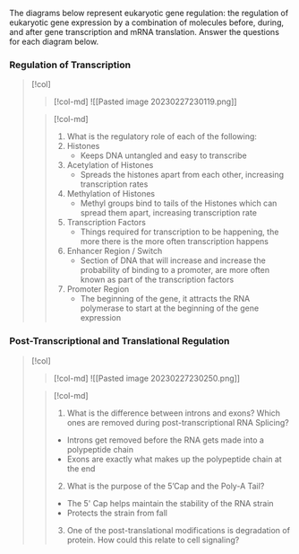 The diagrams below represent eukaryotic gene regulation:  the regulation of eukaryotic gene expression by a combination of molecules before, during, and after gene transcription and mRNA translation.  Answer the questions for each diagram below.

### Regulation of Transcription
> [!col]
>> [!col-md]
>> ![[Pasted image 20230227230119.png]]
>
>> [!col-md]
>> 1. What is the regulatory role of each of the following:
>> 	1. Histones
>> 		- Keeps DNA untangled and easy to transcribe
>> 	2. Acetylation of Histones
>> 		- Spreads the histones apart from each other, increasing transcription rates
>> 	3. Methylation of Histones
>> 		- Methyl groups bind to tails of the Histones which can spread them apart, increasing transcription rate
>> 	4. Transcription Factors
>> 		- Things required for transcription to be happening, the more there is the more often transcription happens
>> 	5. Enhancer Region / Switch
>> 		- Section of DNA that will increase and increase the probability of binding to a promoter, are more often known as part of the transcription factors
>> 	6. Promoter Region
>> 		- The beginning of the gene, it attracts the RNA polymerase to start at the beginning of the gene expression

### Post-Transcriptional and Translational Regulation
> [!col]
>> [!col-md]
>> ![[Pasted image 20230227230250.png]]
>
>> [!col-md]
>> 1. What is the difference between introns and exons? Which ones are removed during post-transcriptional RNA Splicing?
>> 	- Introns get removed before the RNA gets made into a polypeptide chain
>> 	- Exons are exactly what makes up the polypeptide chain at the end
>> 2. What is the purpose of the 5’Cap and the Poly-A Tail?
>> 	- The 5' Cap helps maintain the stability of the RNA strain
>> 	- Protects the strain from fall
>> 3. One of the post-translational modifications is degradation of protein.  How could this relate to cell signaling? 
